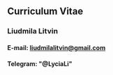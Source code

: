 ## **Curriculum Vitae**
### **Liudmila Litvin**
#### **E-mail:** liudmilalitvin@gmail.com
#### **Telegram:** "@LyciaLi"
